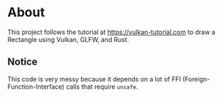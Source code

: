 # About

This project follows the tutorial at https://vulkan-tutorial.com to draw a Rectangle using Vulkan, GLFW, and Rust.

## Notice

This code is very messy because it depends on a lot of FFI (Foreign-Function-Interface) calls that require `unsafe`.
